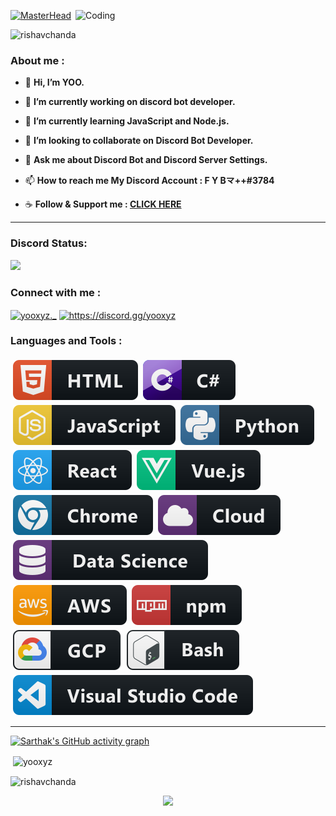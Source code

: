 [![MasterHead](https://tapendrapandey.com.np/wp-content/uploads/2020/09/head.gif)](https://rishavchanda.io)
<img align="right" alt="Coding" width="400" src="https://i.pinimg.com/originals/54/e3/7d/54e37d8074ebcde1d96c77d7b2a7f310.gif">

<p align="left"> <img src="https://komarev.com/ghpvc/?username=rishavchanda&label=Profile%20views&color=0e75b6&style=flat" alt="rishavchanda" /> </p>

### About me :

- 👋 **Hi, I’m YOO.**

- 🔭 **I’m currently working on discord bot developer.**

- 🌱 **I’m currently learning JavaScript and Node.js.**

- 👯 **I’m looking to collaborate on Discord Bot Developer.**

- 💬 **Ask me about Discord Bot and Discord Server Settings.**

- 📫 **How to reach me My Discord Account : F Y B龴++#3784**

- ☕ **Follow & Support me : [CLICK HERE](https://linktr.ee/yooxyz)**

*************

### Discord Status:

<L align="left">

<a href="https://discord.com/users/861557890337996821">

<img height="80px" src="https://discord.c99.nl/widget/theme-1/861557890337996821.png" />

</a>

### Connect with me :
  
<p align="left">
<a href="https://instagram.com/_yoo.666" target="blank"><img align="center" src="https://raw.githubusercontent.com/rahuldkjain/github-profile-readme-generator/master/src/images/icons/Social/instagram.svg" alt="yooxyz._" height="30" width="40" /></a>
<a href="https://discord.gg/https://discord.gg/yooxyz" target="blank"><img align="center" src="https://raw.githubusercontent.com/rahuldkjain/github-profile-readme-generator/master/src/images/icons/Social/discord.svg" alt="https://discord.gg/yooxyz" height="30" width="40" /></a></p>

### Languages and Tools :

<img src="https://raw.githubusercontent.com/8bithemant/8bithemant/master/svg/dev/languages/html.svg" alt="Twitter" style="vertical-align:top; margin:4px"><img src="https://raw.githubusercontent.com/8bithemant/8bithemant/master/svg/dev/languages/csharp.svg" alt="csharp" style="vertical-align:top; margin:4px"><img src="https://raw.githubusercontent.com/8bithemant/8bithemant/master/svg/dev/languages/js.svg" alt="js" style="vertical-align:top; margin:4px"><img src="https://raw.githubusercontent.com/8bithemant/8bithemant/master/svg/dev/languages/python.svg" alt="python" style="vertical-align:top; margin:4px"><img src="https://raw.githubusercontent.com/8bithemant/8bithemant/master/svg/dev/frameworks/react.svg" alt="react" style="vertical-align:top; margin:4px"><img src="https://raw.githubusercontent.com/8bithemant/8bithemant/master/svg/dev/frameworks/vue.svg" alt="vue" style="vertical-align:top; margin:4px"><img src="https://raw.githubusercontent.com/8bithemant/8bithemant/master/svg/dev/misc/chrome.svg" alt="chrome" style="vertical-align:top; margin:4px"><img src="https://raw.githubusercontent.com/8bithemant/8bithemant/master/svg/dev/misc/cloud.svg" alt="cloud" style="vertical-align:top; margin:4px"><img src="https://raw.githubusercontent.com/8bithemant/8bithemant/master/svg/dev/misc/datascience.svg" alt="datascience" style="vertical-align:top; margin:4px"><img src="https://raw.githubusercontent.com/8bithemant/8bithemant/master/svg/dev/services/aws.svg" alt="aws" style="vertical-align:top; margin:4px"><img src="https://raw.githubusercontent.com/8bithemant/8bithemant/master/svg/dev/services/npm.svg" alt="npm" style="vertical-align:top; margin:4px"><img src="https://raw.githubusercontent.com/8bithemant/8bithemant/master/svg/dev/services/gcp.svg" alt="gcp" style="vertical-align:top; margin:4px"><img src="https://raw.githubusercontent.com/8bithemant/8bithemant/master/svg/dev/tools/bash.svg" alt="bash" style="vertical-align:top; margin:4px"><img src="https://raw.githubusercontent.com/8bithemant/8bithemant/master/svg/dev/tools/visualstudio_code.svg" alt="vscode" style="vertical-align:top; margin:4px"></p>

*************

[![Sarthak's GitHub activity graph](https://activity-graph.herokuapp.com/graph?username=yooxyz&&theme=xcode)](https://github.com/yooxyz)

<p>&nbsp;<img align="center" src="https://github-readme-stats.vercel.app/api?username=yooxyz&show_icons=true&locale=en&theme=tokyonight" alt="yooxyz" /></p>

<p><img align="center" src="https://github-readme-streak-stats.herokuapp.com/?user=yooxyz&&theme=tokyonight" alt="rishavchanda" /></p>

<p align="center"> <img src="https://github.com/rickjosee/rickjosee/blob/output/github-contribution-grid-snake.svg"/> </p>
